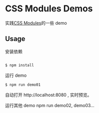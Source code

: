 # CSS Modules Demos

实践[CSS Modules](https://github.com/css-modules/css-modules)的一些 demo

## Usage

安装依赖

```bash

$ npm install
```

运行 demo

```bash
$ npm run demo01
```

自动打开 http://localhost:8080 , 实时预览。

运行其他 demo
npm run demo02, demo03...
